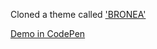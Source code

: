 Cloned a theme called ['BRONEA'](http://www.os-templates.com/free-website-templates/bronea)

[Demo in CodePen](https://codepen.io/aaayumi/full/PJKVgL/)
